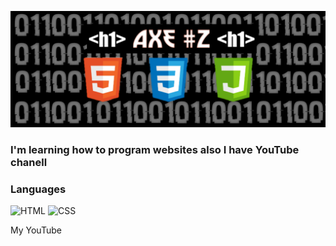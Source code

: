 [![Header](https://github.com/1-A-X-E-1/1-a-x-e-1/blob/main/assets/20220124_153912.png)](https://www.youtube.com/channel/UCWSPDorB5Z6h295m8AnatdA)


### I'm learning how to program websites also I have YouTube chanell


### Languages
![HTML](https://img.shields.io/badge/-HTML-6d0600?style=for-the-badge&logo=HTML5&logoColor=E34F26)
![CSS](https://img.shields.io/badge/-CSS-C0C0C0?style=for-the-badge&logo=CSS3&logoColor=1572B6)

My YouTube


